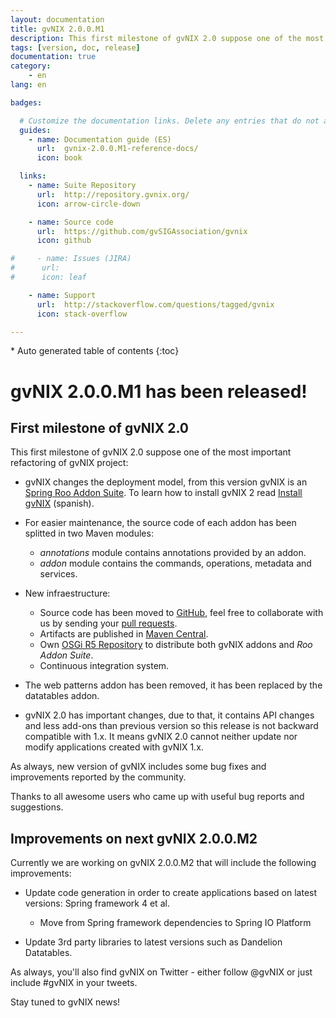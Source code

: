 ```yaml
---
layout: documentation
title: gvNIX 2.0.0.M1
description: This first milestone of gvNIX 2.0 suppose one of the most important refactoring of gvNIX project
tags: [version, doc, release]
documentation: true
category:
    - en
lang: en

badges:

  # Customize the documentation links. Delete any entries that do not apply.
  guides:
    - name: Documentation guide (ES)
      url:  gvnix-2.0.0.M1-reference-docs/
      icon: book

  links:
    - name: Suite Repository
      url:  http://repository.gvnix.org/
      icon: arrow-circle-down

    - name: Source code
      url:  https://github.com/gvSIGAssociation/gvnix
      icon: github

#     - name: Issues (JIRA)
#      url:
#      icon: leaf

    - name: Support
      url:  http://stackoverflow.com/questions/tagged/gvnix
      icon: stack-overflow

---
```


<section id="table-of-contents" class="toc">
<div id="drawer" markdown="1">
*  Auto generated table of contents
{:toc}
</div>
</section><!-- /#table-of-contents -->

# gvNIX 2.0.0.M1 has been released!

## First milestone of gvNIX 2.0

This first milestone of gvNIX 2.0 suppose one of the most important
refactoring of gvNIX project:

* gvNIX changes the deployment model, from this version gvNIX is an [Spring Roo Addon Suite](http://docs.spring.io/spring-roo/docs/2.0.0.M1/reference/html/#roo-addon-suites).
 To learn how to install gvNIX 2 read [Install gvNIX](http://www.gvnix.org/assets/doc/gvnix-2.0.0.M1-reference-docs/#3-instalar-gvnix) (spanish).

* For easier maintenance, the source code of each addon has been splitted in
  two Maven modules:

  * _annotations_ module contains annotations provided by an addon.
  * _addon_ module contains the commands, operations, metadata and services.

* New infraestructure:

  * Source code has been moved to
   [GitHub](https://github.com/gvSIGAssociation/gvnix), feel free to collaborate
   with us by sending your
   [pull requests](https://github.com/gvSIGAssociation/gvnix/pulls).
  * Artifacts are published in
   [Maven Central](http://repo1.maven.org/maven2/org/gvnix/).
  * Own [OSGi R5 Repository](http://repository.gvnix.org/) to distribute both
   gvNIX addons and _Roo Addon Suite_.
  * Continuous integration system.

* The web patterns addon has been removed, it has been replaced by the
  datatables addon.

* gvNIX 2.0 has important changes, due to that, it contains API changes and less add-ons than previous version so this release is not backward compatible with 1.x.
  It means gvNIX 2.0 cannot neither update nor modify applications created with
gvNIX 1.x.

As always, new version of gvNIX includes some bug fixes and improvements
reported by the community.

Thanks to all awesome users who came up with useful bug reports and suggestions.

## Improvements on next gvNIX 2.0.0.M2

Currently we are working on gvNIX 2.0.0.M2 that will include the following improvements:

* Update code generation in order to create applications based on latest versions: Spring framework 4 et al.

  * Move from Spring framework dependencies to Spring IO Platform

* Update 3rd party libraries to latest versions such as Dandelion Datatables.


As always, you'll also find gvNIX on Twitter - either follow @gvNIX or just
include #gvNIX in your tweets.

Stay tuned to gvNIX news!


